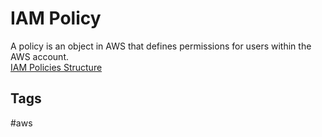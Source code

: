 # IAM Policy

A policy is an object in AWS that defines permissions for users within the AWS account.   
[IAM Policies Structure](https://github.com/EliotKhachi//publicZk/tree/main/202309140418)  

## Tags
#aws
